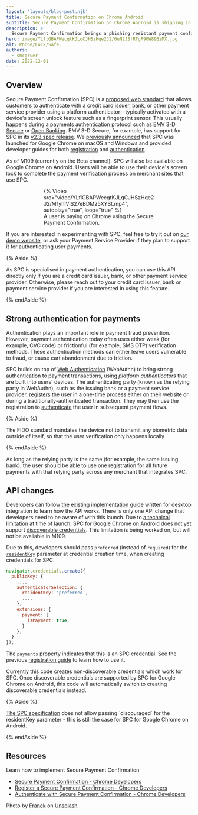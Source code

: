 ```yaml
---
layout: 'layouts/blog-post.njk'
title: Secure Payment Confirmation on Chrome Android
subtitle: Secure Payment Confirmation on Chrome Android is shipping in Chrome 109.
description: >
  Secure Payment Confirmation brings a phishing resistant payment confirmation with the power of passkeys to the web. It will be available in Chrome Android from Chrome 109.
hero: image/YLflGBAPWecgtKJLqCJHSzHqe2J2/0uN2JSfRTgF90W89BzMX.jpg
alt: Phone/Lock/Safe.
authors:
  - smcgruer
date: 2022-12-01
---
```


## Overview

Secure Payment Confirmation (SPC) is a [proposed web
standard](https://www.w3.org/TR/secure-payment-confirmation/) that allows
customers to authenticate with a credit card issuer, bank, or other payment
service provider using a platform authenticator—typically activated with a
device's screen unlock feature such as a fingerprint sensor. This usually
happens during a payments authentication protocol such as [EMV 3-D
Secure](https://www.emvco.com/emv-technologies/3d-secure/) or [Open
Banking](https://standards.openbanking.org.uk/). EMV 3-D Secure, for example,
has support for SPC in its [v2.3 spec
release](https://www.emvco.com/emv_insights_post/what-is-new-with-emv-3ds-v2-3/).
We [previously announced](/articles/secure-payment-confirmation/) that SPC was
launched for Google Chrome on macOS and Windows and provided developer guides
for both [registration](/articles/register-secure-payment-confirmation/) and
[authentication](/articles/authenticate-secure-payment-confirmation/).

As of M109 (currently on the Beta channel), SPC will also be available on Google 
Chrome on Android. Users will be able to use their device's screen lock to 
complete the payment verification process on merchant sites that use SPC.

<figure class="screenshot" style="max-width:300px; margin:auto;">
  {%  
    Video src="video/YLflGBAPWecgtKJLqCJHSzHqe2J2/M1yhlVlS27eBDM25XYSt.mp4",  
    autoplay="true", loop="true"  
  %}
  <figcaption>A user is paying on Chrome using the Secure Payment Confirmation.</figcaption>
 </figure>

If you are interested in experimenting with SPC, feel free to try it out on [our
demo website](https://spc-merchant.glitch.me/), or ask your Payment Service
Provider if they plan to support it for authenticating user payments.

{% Aside %}

As SPC is specialised in payment authentication, you can use this API directly
only if you are a credit card issuer, bank, or other payment service provider.
Otherwise, please reach out to your credit card issuer, bank or payment service
provider if you are interested in using this feature.

{% endAside %}

## Strong authentication for payments

Authentication plays an important role in payment fraud prevention. However, 
payment authentication today often uses either weak (for example, CVC code) or 
frictionful (for example, SMS OTP) verification methods. These authentication 
methods can either leave users vulnerable to fraud, or cause cart abandonment 
due to friction.

SPC builds on top of [Web Authentication](https://w3c.github.io/webauthn/) 
(WebAuthn) to bring strong authentication to payment transactions, using 
_platform authenticators_ that are built into users' devices. The authenticating 
party (known as the relying party in WebAuthn), such as the issuing bank or a 
payment service provider, 
[registers](/articles/register-secure-payment-confirmation/) 
the user in a one-time process either on their website or during a 
traditionally-authenticated transaction. They may then use the registration to 
[authenticate](/articles/authenticate-secure-payment-confirmation/) 
the user in subsequent payment flows.

{% Aside %}

The FIDO standard mandates the device not to transmit any biometric data outside
of itself, so that the user verification only happens locally

{% endAside %}

As long as the relying party is the same (for example, the same issuing bank), 
the user should be able to use one registration for all future payments with 
that relying party across any merchant that integrates SPC.

## API changes

Developers can follow [the existing implementation 
guide](/articles/secure-payment-confirmation/) 
written for desktop integration to learn how the API works. There is only one 
API change that developers need to be aware of with this launch. Due to [a 
technical limitation](crbug.com/1393662) at time of launch, SPC for Google 
Chrome on Android does not yet support [discoverable 
credentials](https://w3c.github.io/webauthn/#client-side-discoverable-credential). 
This limitation is being worked on, but will not be available in M109.

Due to this, developers should pass `preferred` (instead of `required`) for the
[`residentKey`](https://w3c.github.io/webauthn/#dom-authenticatorselectioncriteria-residentkey)
parameter at credential creation time, when creating credentials for SPC:

```js
navigator.credentials.create({  
  publicKey: {  
    ...,  
    authenticatorSelection: {  
      residentKey: 'preferred',  
      ...,  
    },
    extensions: {
      payment: {  
        isPayment: true,  
      } 
    },
  }  
});
```

The `payments` property indicates that this is an SPC credential. See the
previous [registration
guide](/articles/register-secure-payment-confirmation/#register-an-authenticator)
to learn how to use it.

Currently this code creates non-discoverable credentials which work for SPC.
Once discoverable credentials are supported by SPC for Google Chrome on Android,
this code will automatically switch to creating discoverable credentials
instead.

{% Aside %}

[The SPC specification](https://w3c.github.io/secure-payment-confirmation/) does 
not allow passing \`discouraged\` for the residentKey parameter - this is still 
the case for SPC for Google Chrome on Android.

{% endAside %}

## Resources

Learn how to implement Secure Payment Confirmation

* [Secure Payment Confirmation - Chrome 
  Developers](/articles/secure-payment-confirmation/)
* [Register a Secure Payment Confirmation - Chrome 
  Developers](/articles/register-secure-payment-confirmation/)
* [Authenticate with Secure Payment Confirmation - Chrome 
  Developers](/articles/authenticate-secure-payment-confirmation/)

Photo by <a href="https://unsplash.com/es/@franckinjapan?utm_source=unsplash&utm_medium=referral&utm_content=creditCopyText">Franck</a> on <a href="https://unsplash.com/?utm_source=unsplash&utm_medium=referral&utm_content=creditCopyText">Unsplash</a>
  
